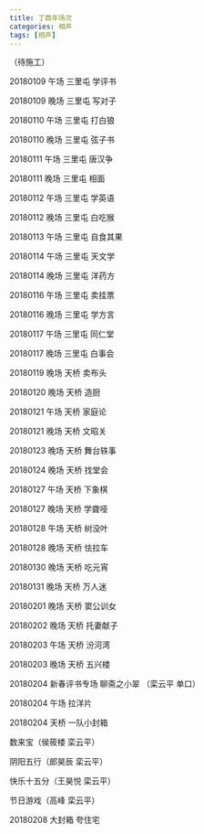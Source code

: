 ```yaml
---
title: 丁酉年场次
categories: 相声
tags: [相声] 
---
```


（待施工）

20180109 午场 三里屯 学评书

20180109 晚场 三里屯 写对子

20180110 午场 三里屯 打白狼

20180110 晚场 三里屯 弦子书

20180111 午场 三里屯 唐汉争

20180111 晚场 三里屯 相面

20180112 午场 三里屯 学英语

20180112 晚场 三里屯 白吃猴

20180113 午场 三里屯 自食其果

20180114 午场 三里屯 天文学

20180114 晚场 三里屯 洋药方

20180116 午场 三里屯 卖挂票

20180116 晚场 三里屯 学方言

20180117 午场 三里屯 同仁堂

20180117 晚场 三里屯 白事会

20180119 晚场 天桥 卖布头

20180120 晚场 天桥 造厨

20180121 午场 天桥 家庭论

20180121 晚场 天桥 文昭关

20180123 晚场 天桥 舞台轶事

20180124 晚场 天桥 找堂会

20180127 午场 天桥 下象棋

20180127 晚场 天桥 学聋哑

20180128 午场 天桥 树没叶

20180128 晚场 天桥 怯拉车

20180130 晚场 天桥 吃元宵

20180131 晚场 天桥  万人迷

20180201 晚场 天桥 窦公训女

20180202 晚场 天桥 托妻献子

20180203 午场 天桥 汾河湾

20180203 晚场 天桥 五兴楼

20180204 新春评书专场 聊斋之小翠 （栾云平 单口）

20180204 午场 拉洋片

20180204 天桥 一队小封箱 

数来宝（侯筱楼 栾云平）

阴阳五行（郎昊辰 栾云平）

快乐十五分（王昊悦 栾云平）

节日游戏（高峰 栾云平）

20180208 大封箱 夸住宅